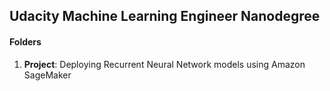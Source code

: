 ## Udacity Machine Learning Engineer Nanodegree

#### Folders 
1. **Project**: Deploying Recurrent Neural Network models using Amazon SageMaker
